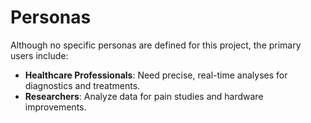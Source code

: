 
# Personas

Although no specific personas are defined for this project, the primary users include:
- **Healthcare Professionals**: Need precise, real-time analyses for diagnostics and treatments.
- **Researchers**: Analyze data for pain studies and hardware improvements.